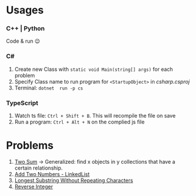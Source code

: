 # Usages
### C++ | Python
Code & run 😉

### C#
1. Create new Class with ```static void Main(string[] args)``` for each problem
2. Specify Class name to run program for ```<StartupObject>``` in *csharp.csproj*
3. Terminal: ```dotnet  run -p cs```

### TypeScript
1. Watch ts file: ```Ctrl + Shift + B```. This will recompile the file on save
2. Run a program: ```Ctrl + Alt + N``` on the complied js file

# Problems
1. [Two Sum](https://leetcode.com/problems/two-sum/) -> Generalized: find x objects in y collections that have a certain relationship.
2. [Add Two Numbers - LinkedList](https://leetcode.com/problems/add-two-numbers/)
3. [Longest Substring Without Repeating Characters](https://leetcode.com/problems/longest-substring-without-repeating-characters/)
4. [Reverse Integer](https://leetcode.com/problems/reverse-integer/)